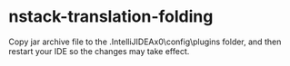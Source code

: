 # nstack-translation-folding
Copy jar archive file to the .IntelliJIDEAx0\config\plugins folder, and then restart your IDE so the changes may take effect. 
